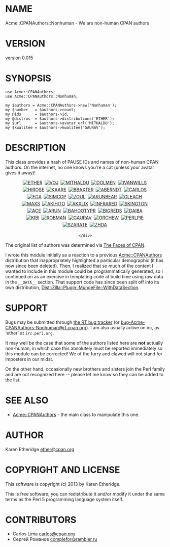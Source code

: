 # NAME

Acme::CPANAuthors::Nonhuman - We are non-human CPAN authors

# VERSION

version 0.015

# SYNOPSIS

    use Acme::CPANAuthors;
    use Acme::CPANAuthors::Nonhuman;

    my $authors = Acme::CPANAuthors->new('Nonhuman');
    my $number   = $authors->count;
    my @ids      = $authors->id;
    my @distros  = $authors->distributions('ETHER');
    my $url      = $authors->avatar_url('MITHALDU');
    my $kwalitee = $authors->kwalitee('GAURAV');

# DESCRIPTION

This class provides a hash of PAUSE IDs and names of non-human CPAN authors.
On the internet, no one knows you're a cat (unless your avatar gives it away)!

<div>
    <div style="text-align:center;padding:0px !important">
    <!-- this data was generated at build time via __DATA__ section and Dist::Zilla::Plugin::MungeFile::WithDataSection 0.007 -->
    <a href="http://metacpan.org/author/ETHER"><span><img style="margin-bottom:5px;margin-right:3px !important" src="http://www.gravatar.com/avatar/bdc5cd06679e732e262f6c1b450a0237?d=http%3A%2F%2Fwww.gravatar.com%2Favatar%2Fbdc5cd06679e732e262f6c1b450a0237" alt="ETHER" title="ETHER (Karen Etheridge), 104 distributions" /></span></a>
    <a href="http://metacpan.org/author/VOJ"><span><img style="margin-bottom:5px;margin-right:3px !important" src="http://www.gravatar.com/avatar/9827ddb7c8cb132375cf55bf7e624250?d=http%3A%2F%2Fwww.gravatar.com%2Favatar%2Fdcad11c6680a6c59cc31d2bf1b3975e5" alt="VOJ" title="VOJ (Jakob Vo&szlig;), 56 distributions" /></span></a>
    <a href="http://metacpan.org/author/MITHALDU"><span><img style="margin-bottom:5px;margin-right:3px !important" src="http://www.gravatar.com/avatar/2e8c9bda08fde339f0dc2110d9ddd5c9?d=http%3A%2F%2Fwww.gravatar.com%2Favatar%2Fd9c28af939032ab0c30fd7be8fdc1040" alt="MITHALDU" title="MITHALDU (Christian Walde), 28 distributions" /></span></a>
    <a href="http://metacpan.org/author/DOLMEN"><span><img style="margin-bottom:5px;margin-right:3px !important" src="http://www.gravatar.com/avatar/70d9b050bfe39350c234d710fadfcd39?d=http%3A%2F%2Fwww.gravatar.com%2Favatar%2F70d9b050bfe39350c234d710fadfcd39" alt="DOLMEN" title="DOLMEN (Olivier Mengu&eacute;), 21 distributions" /></span></a>
    <a href="http://metacpan.org/author/IVANWILLS"><span><img style="margin-bottom:5px;margin-right:3px !important" src="http://www.gravatar.com/avatar/5660261bf7fc03555e8d0f27b09dc6e5?d=http%3A%2F%2Fwww.gravatar.com%2Favatar%2Fc668586858d59a94f3eb761903175f27" alt="IVANWILLS" title="IVANWILLS (Ivan Wills), 19 distributions" /></span></a>
    <br />
    <a href="http://metacpan.org/author/HIROSE"><span><img style="margin-bottom:5px;margin-right:3px !important" src="http://www.gravatar.com/avatar/c1ccb81aa27de309933384652c7b0635?d=http%3A%2F%2Fwww.gravatar.com%2Favatar%2F9fdc92e131d7950e81895ca892b7a384" alt="HIROSE" title="HIROSE (HIROSE Masaaki), 17 distributions" /></span></a>
    <a href="http://metacpan.org/author/KAARE"><span><img style="margin-bottom:5px;margin-right:3px !important" src="http://www.gravatar.com/avatar/a1bde393aed9fd6987f0116572d052a9?d=http%3A%2F%2Fwww.gravatar.com%2Favatar%2F4981bb322567b621afe038246f4dce1a" alt="KAARE" title="KAARE (Kaare Rasmussen), 10 distributions" /></span></a>
    <a href="http://metacpan.org/author/BBAXTER"><span><img style="margin-bottom:5px;margin-right:3px !important" src="http://www.gravatar.com/avatar/af7986efb2374332f4babfaaef3b55d4?d=http%3A%2F%2Fwww.gravatar.com%2Favatar%2Faf7986efb2374332f4babfaaef3b55d4" alt="BBAXTER" title="BBAXTER (Brad Baxter), 9 distributions" /></span></a>
    <a href="http://metacpan.org/author/ABERNDT"><span><img style="margin-bottom:5px;margin-right:3px !important" src="http://www.gravatar.com/avatar/888b4060c4844235ed6897de4946f9dd?d=http%3A%2F%2Fwww.gravatar.com%2Favatar%2F888b4060c4844235ed6897de4946f9dd" alt="ABERNDT" title="ABERNDT (Alan Berndt), 6 distributions" /></span></a>
    <a href="http://metacpan.org/author/CARLOS"><span><img style="margin-bottom:5px;margin-right:3px !important" src="http://www.gravatar.com/avatar/43d81f6a54ee06bf1190d16f25a2533a?d=http%3A%2F%2Fwww.gravatar.com%2Favatar%2F43d81f6a54ee06bf1190d16f25a2533a" alt="CARLOS" title="CARLOS (Carlos Lima), 6 distributions" /></span></a>
    <br />
    <a href="http://metacpan.org/author/FGA"><span><img style="margin-bottom:5px;margin-right:3px !important" src="http://www.gravatar.com/avatar/926171279c9a7b096d08ab9266ee2cec?d=http%3A%2F%2Fwww.gravatar.com%2Favatar%2Fa1a232556694ed753ac491703b7df184" alt="FGA" title="FGA (Fabrice Gabolde), 4 distributions" /></span></a>
    <a href="http://metacpan.org/author/SIMCOP"><span><img style="margin-bottom:5px;margin-right:3px !important" src="http://www.gravatar.com/avatar/064ea1cf6dd27118fdbbc2b23d12266f?d=http%3A%2F%2Fwww.gravatar.com%2Favatar%2F064ea1cf6dd27118fdbbc2b23d12266f" alt="SIMCOP" title="SIMCOP (Ryan Voots), 4 distributions" /></span></a>
    <a href="http://metacpan.org/author/ZOUL"><span><img style="margin-bottom:5px;margin-right:3px !important" src="http://www.gravatar.com/avatar/6e39b16168a5e2048256079563623bd9?d=http%3A%2F%2Fwww.gravatar.com%2Favatar%2Fa7757c161bac75ed7abd73517d5354b8" alt="ZOUL" title="ZOUL (Tom&aacute;&scaron; Znamen&aacute;&#x10D;ek), 4 distributions" /></span></a>
    <a href="http://metacpan.org/author/ARUNBEAR"><span><img style="margin-bottom:5px;margin-right:3px !important" src="http://www.gravatar.com/avatar/dc46344b5cdbf99fb62291b4eb9c4aef?d=http%3A%2F%2Fwww.gravatar.com%2Favatar%2Fdc46344b5cdbf99fb62291b4eb9c4aef" alt="ARUNBEAR" title="ARUNBEAR (Arun Prasaad), 3 distributions" /></span></a>
    <a href="http://metacpan.org/author/GLEACH"><span><img style="margin-bottom:5px;margin-right:3px !important" src="http://www.gravatar.com/avatar/e9df76d28529b16f451a40a614bceef4?d=http%3A%2F%2Fwww.gravatar.com%2Favatar%2F05cb19d7843c358211bfdc98be476b68" alt="GLEACH" title="GLEACH (Geoffrey Leach), 3 distributions" /></span></a>
    <br />
    <a href="http://metacpan.org/author/MAXS"><span><img style="margin-bottom:5px;margin-right:3px !important" src="http://www.gravatar.com/avatar/19133cd02103a14b43153d280be27eb5?d=http%3A%2F%2Fwww.gravatar.com%2Favatar%2F55768f8a3f6cbfde7396a0a34b590181" alt="MAXS" title="MAXS (Maxime Soul&eacute;), 3 distributions" /></span></a>
    <a href="http://metacpan.org/author/AKIHITO"><span><img style="margin-bottom:5px;margin-right:3px !important" src="http://www.gravatar.com/avatar/6192f8305c77cb9caa979b14fae75d24?d=http%3A%2F%2Fwww.gravatar.com%2Favatar%2F3a1bdee47e9fdca1cdf3ce4f38651ba2" alt="AKIHITO" title="AKIHITO (Akihito Takeda), 2 distributions" /></span></a>
    <a href="http://metacpan.org/author/AKXLIX"><span><img style="margin-bottom:5px;margin-right:3px !important" src="http://www.gravatar.com/avatar/cfa98d13d05ead9d898af83db46da6a9?d=http%3A%2F%2Fwww.gravatar.com%2Favatar%2F22376afdd53ef1adc944c7168349cd8d" alt="AKXLIX" title="AKXLIX (azuma, kuniyuki), 2 distributions" /></span></a>
    <a href="http://metacpan.org/author/INFRARED"><span><img style="margin-bottom:5px;margin-right:3px !important" src="http://www.gravatar.com/avatar/a6c59d0a6c1f0042e922ffc033710de0?d=http%3A%2F%2Fwww.gravatar.com%2Favatar%2Fa6c59d0a6c1f0042e922ffc033710de0" alt="INFRARED" title="INFRARED (Michael Kroher), 2 distributions" /></span></a>
    <a href="http://metacpan.org/author/SKINGTON"><span><img style="margin-bottom:5px;margin-right:3px !important" src="http://www.gravatar.com/avatar/ee492c9fb1360f4ef1a59e37a6716d37?d=http%3A%2F%2Fwww.gravatar.com%2Favatar%2Ffaf48a00fe1d8c7b282435f54f04c747" alt="SKINGTON" title="SKINGTON (Sam Kington), 2 distributions" /></span></a>
    <br />
    <a href="http://metacpan.org/author/ACE"><span><img style="margin-bottom:5px;margin-right:3px !important" src="http://www.gravatar.com/avatar/d5c9552ccbcd66a7c8c6267897d6259a?d=http%3A%2F%2Fwww.gravatar.com%2Favatar%2F93433fe8773dc3ead93f928015e3fb13" alt="ACE" title="ACE (yuichi tsunoda), 1 distribution" /></span></a>
    <a href="http://metacpan.org/author/ARUN"><span><img style="margin-bottom:5px;margin-right:3px !important" src="http://www.gravatar.com/avatar/8a7e477f0a86af02355043e612baad57?d=http%3A%2F%2Fwww.gravatar.com%2Favatar%2F8a7e477f0a86af02355043e612baad57" alt="ARUN" title="ARUN (Arun Venkataraman), 1 distribution" /></span></a>
    <a href="http://metacpan.org/author/BAHOOTYPR"><span><img style="margin-bottom:5px;margin-right:3px !important" src="http://www.gravatar.com/avatar/462c94d33889f90d604d913da9075bf6?d=http%3A%2F%2Fwww.gravatar.com%2Favatar%2F297175ea2bf4953bce22d24a1aacc102" alt="BAHOOTYPR" title="BAHOOTYPR (Bahootyper), 1 distribution" /></span></a>
    <a href="http://metacpan.org/author/BIGREDS"><span><img style="margin-bottom:5px;margin-right:3px !important" src="http://www.gravatar.com/avatar/0d456579ab7f4822420e87d6159bc9fa?d=http%3A%2F%2Fwww.gravatar.com%2Favatar%2F0d456579ab7f4822420e87d6159bc9fa" alt="BIGREDS" title="BIGREDS (Avi Greenbury), 1 distribution" /></span></a>
    <a href="http://metacpan.org/author/DAIBA"><span><img style="margin-bottom:5px;margin-right:3px !important" src="http://www.gravatar.com/avatar/f64fa36a1fe3c8e7b52cf6e5a21da302?d=http%3A%2F%2Fwww.gravatar.com%2Favatar%2Ff64fa36a1fe3c8e7b52cf6e5a21da302" alt="DAIBA" title="DAIBA (&#x53F0;&#x5834; &#x572D;&#x4E00;), 1 distribution" /></span></a>
    <br />
    <a href="http://metacpan.org/author/KIBI"><span><img style="margin-bottom:5px;margin-right:3px !important" src="http://www.gravatar.com/avatar/024161b6e461084f8cf8690b521e6800?d=http%3A%2F%2Fwww.gravatar.com%2Favatar%2F024161b6e461084f8cf8690b521e6800" alt="KIBI" title="KIBI (Cyril Brulebois), 1 distribution" /></span></a>
    <a href="http://metacpan.org/author/ROBMAN"><span><img style="margin-bottom:5px;margin-right:3px !important" src="http://www.gravatar.com/avatar/5660261bf7fc03555e8d0f27b09dc6e5?d=http%3A%2F%2Fwww.gravatar.com%2Favatar%2F755e4df78c1aee18b172a67659ecc870" alt="ROBMAN" title="ROBMAN (Rob Manson), 1 distribution" /></span></a>
    <a href="http://metacpan.org/author/GAURAV"><span><img style="margin-bottom:5px;margin-right:3px !important" src="http://www.gravatar.com/avatar/9a3fa34c402691c2f623cba58d01292e?d=http%3A%2F%2Fwww.gravatar.com%2Favatar%2F9a3fa34c402691c2f623cba58d01292e" alt="GAURAV" title="GAURAV (Gaurav Vaidya), 0 distributions" /></span></a>
    <a href="http://metacpan.org/author/ORCHEW"><span><img style="margin-bottom:5px;margin-right:3px !important" src="http://www.gravatar.com/avatar/5660261bf7fc03555e8d0f27b09dc6e5?d=http%3A%2F%2Fwww.gravatar.com%2Favatar%2F4a66363f9a279ce1a2914752a3b02b17" alt="ORCHEW" title="ORCHEW (Cooper Vertz), 0 distributions" /></span></a>
    <a href="http://metacpan.org/author/PERLPIE"><span><img style="margin-bottom:5px;margin-right:3px !important" src="http://www.gravatar.com/avatar/cb9aa3bf6f061556cf82b103c62ebbfe?d=http%3A%2F%2Fwww.gravatar.com%2Favatar%2Fcb9aa3bf6f061556cf82b103c62ebbfe" alt="PERLPIE" title="PERLPIE (perlpie), 0 distributions" /></span></a>
    <br />
    <a href="http://metacpan.org/author/SZARATE"><span><img style="margin-bottom:5px;margin-right:3px !important" src="http://www.gravatar.com/avatar/236a2d411a6c0ed05f9cc9e766b3df4e?d=http%3A%2F%2Fwww.gravatar.com%2Favatar%2F236a2d411a6c0ed05f9cc9e766b3df4e" alt="SZARATE" title="SZARATE (Santiago Zarate), 0 distributions" /></span></a>
    <a href="http://metacpan.org/author/ZHDA"><span><img style="margin-bottom:5px;margin-right:3px !important" src="http://www.gravatar.com/avatar/404694046d02a4714216c13dce0761f4?d=http%3A%2F%2Fwww.gravatar.com%2Favatar%2F404694046d02a4714216c13dce0761f4" alt="ZHDA" title="ZHDA (Denis Zhdanov), 0 distributions" /></span></a>
    <br />

    </div>
</div>

The original list of authors was determined via
[The Faces of CPAN](http://hexten.net/cpan-faces/).

I wrote this module initially as a reaction to a previous [Acme::CPANAuthors](https://metacpan.org/pod/Acme::CPANAuthors)
distribution that inappropriately highlighted a particular demographic (it has
now since been deleted).  Then, I realized that so much of the content I
wanted to include in this module could be programmatically generated, so I
continued on as an exercise in templating code at build time using raw data in
the `__DATA__` section.  That support code has since been split off into its
own distribution, [Dist::Zilla::Plugin::MungeFile::WithDataSection](https://metacpan.org/pod/Dist::Zilla::Plugin::MungeFile::WithDataSection).

# SUPPORT

Bugs may be submitted through [the RT bug tracker](https://rt.cpan.org/Public/Dist/Display.html?Name=Acme-CPANAuthors-Nonhuman)
(or [bug-Acme-CPANAuthors-Nonhuman@rt.cpan.org](mailto:bug-Acme-CPANAuthors-Nonhuman@rt.cpan.org)).
I am also usually active on irc, as 'ether' at `irc.perl.org`.

It may well be the case that some of the authors listed here are __not__
actually non-human, in which case this absolutely must be reported immediately
so this module can be corrected! We of the furry and clawed will not stand for
imposters in our midst.

On the other hand, occasionally new brothers and sisters join the Perl family
and are not recognized here -- please let me know so they can be added to the
list.

# SEE ALSO

- [Acme::CPANAuthors](https://metacpan.org/pod/Acme::CPANAuthors) - the main class to manipulate this one.

# AUTHOR

Karen Etheridge <ether@cpan.org>

# COPYRIGHT AND LICENSE

This software is copyright (c) 2013 by Karen Etheridge.

This is free software; you can redistribute it and/or modify it under
the same terms as the Perl 5 programming language system itself.

# CONTRIBUTORS

- Carlos Lima <carlos@cpan.org>
- Сергей Романов <complefor@rambler.ru>
